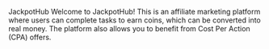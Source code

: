 JackpotHub
Welcome to JackpotHub!
This is an affiliate marketing platform where users can complete tasks to earn coins, which can be converted into real money.
The platform also allows you to benefit from Cost Per Action (CPA) offers.
<!---
HatimLab/HatimLab is a ✨ special ✨ repository because its `README.md` (this file) appears on your GitHub profile.
You can click the Preview link to take a look at your changes.
--->
